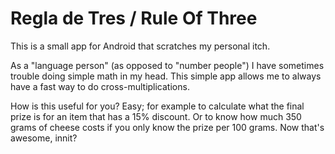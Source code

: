 # Regla de Tres / Rule Of Three
This is a small app for Android that scratches my personal itch.

As a "language person" (as opposed to "number people") I have sometimes trouble doing simple math in my head. This simple app allows me to always have a fast way to do cross-multiplications.

How is this useful for you? Easy; for example to calculate what the final prize is for an item that has a 15% discount. Or to know how much 350 grams of cheese costs if you only know the prize per 100 grams. Now that's awesome, innit?
